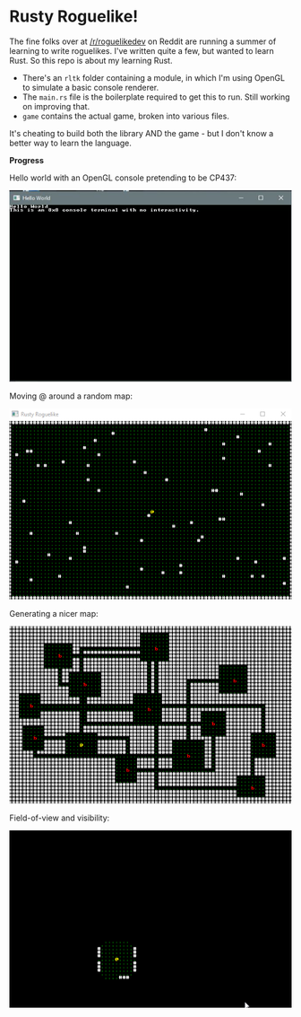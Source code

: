 # Rusty Roguelike!

The fine folks over at [/r/roguelikedev](https://www.reddit.com/r/roguelikedev/new/) on Reddit are running a summer of learning to write roguelikes. I've written quite a few, but wanted to learn Rust. So this repo is about my learning Rust.

* There's an `rltk` folder containing a module, in which I'm using OpenGL to simulate a basic console renderer.
* The `main.rs` file is the boilerplate required to get this to run. Still working on improving that.
* `game` contains the actual game, broken into various files.

It's cheating to build both the library AND the game - but I don't know a better way to learn the language.

**Progress**

Hello world with an OpenGL console pretending to be CP437:

![Boring console image](/resources/RustHelloWorld2.JPG)

Moving @ around a random map:

![Animated GIF](/resources/RustyRoguelike.gif)

Generating a nicer map:

![Animated GIF](/resources/RustyRoguelike2.gif)

Field-of-view and visibility:

![Animated GIF](/resources/RustyRoguelike3.gif)
